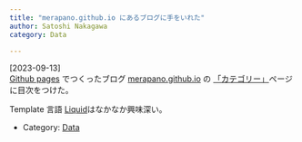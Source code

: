 ```yaml
---
title: "merapano.github.io にあるブログに手をいれた"
author: Satoshi Nakagawa
category: Data

---
```


[2023-09-13]  
 [Github pages](https://docs.github.com/ja/pages/getting-started-with-github-pages/about-github-pages) でつくったブログ
[merapano.github.io](https://merapano.github.io/) の
[「カテゴリー」](https://merapano.github.io/categories.html)ページに目次をつけた。

 Template 言語
[Liquid](https://jekyllrb-ja.github.io/docs/liquid/)はなかなか興味深い。

- Category: [Data](categories.html#Data)


